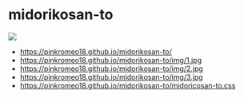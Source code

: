 # midorikosan-to
<img src="https://pinkromeo18.github.io/midorikosan-to/img/1.jpg">
<link rel="stylesheet" href="/midorikosan-to.css">

- https://pinkromeo18.github.io/midorikosan-to/
- https://pinkromeo18.github.io/midorikosan-to/img/1.jpg
- https://pinkromeo18.github.io/midorikosan-to/img/2.jpg
- https://pinkromeo18.github.io/midorikosan-to/img/3.jpg
- https://pinkromeo18.github.io/midorikosan-to/midoricosan-to.css
